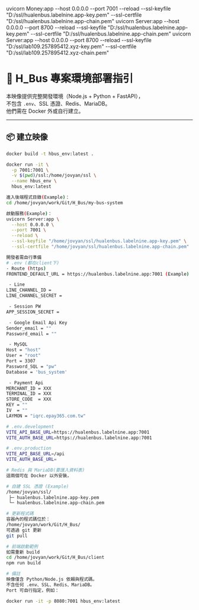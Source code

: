 ﻿uvicorn Money:app --host 0.0.0.0 --port 7001 --reload --ssl-keyfile "D:/ssl/hualenbus.labelnine.app-key.pem" --ssl-certfile "D:/ssl/hualenbus.labelnine.app-chain.pem"
uvicorn Server:app --host 0.0.0.0 --port 8700 --reload --ssl-keyfile "D:/ssl/hualenbus.labelnine.app-key.pem" --ssl-certfile "D:/ssl/hualenbus.labelnine.app-chain.pem"
uvicorn Server:app --host 0.0.0.0 --port 8700 --reload --ssl-keyfile "D:/ssl/lab109.257895412.xyz-key.pem" --ssl-certfile "D:/ssl/lab109.257895412.xyz-chain.pem"
# 🚌 H_Bus 專案環境部署指引

本映像提供完整開發環境（Node.js + Python + FastAPI），  
不包含 `.env`、SSL 憑證、Redis、MariaDB。  
他們需在 Docker 外或自行建立。

---

## 📦 建立映像

```bash
docker build -t hbus_env:latest .

docker run -it \
  -p 7001:7001 \
  -v $(pwd)/ssl:/home/jovyan/ssl \
  --name hbus_env \
  hbus_env:latest

進入後端程式目錄(Example)：
cd /home/jovyan/work/Git/H_Bus/my-bus-system 

啟動服務(Example)：
uvicorn Server:app \
  --host 0.0.0.0 \
  --port 7001 \
  --reload \
  --ssl-keyfile "/home/jovyan/ssl/hualenbus.labelnine.app-key.pem" \
  --ssl-certfile "/home/jovyan/ssl/hualenbus.labelnine.app-chain.pem"

開發者需自行準備 
# .env (都在client下)
- Route (https)
FRONTEND_DEFAULT_URL = https://hualenbus.labelnine.app:7001 (Example)

 - Line
LINE_CHANNEL_ID =
LINE_CHANNEL_SECRET =

 - Session PW
APP_SESSION_SECRET =

 - Google Email Api Key
Sender_email = ""
Password_email = ""

 - MySQL
Host = "host"
User = "root"
Port = 3307
Password_SQL = "pw"
Database = 'bus_system'

 - Payment Api
MERCHANT_ID = XXX
TERMINAL_ID = XXX
STORE_CODE  = XXX
KEY = ""
IV  = ""
LAYMON = "iqrc.epay365.com.tw"

# .env.development
VITE_API_BASE_URL=https://hualenbus.labelnine.app:7001
VITE_AUTH_BASE_URL=https://hualenbus.labelnine.app:7001

# .env.production
VITE_API_BASE_URL=/api
VITE_AUTH_BASE_URL=

# Redis 與 MariaDB(要匯入資料表)
這兩個可在 Docker 以外安裝，

# 自建 SSL 憑證 (Example)
/home/jovyan/ssl/
 ├─ hualenbus.labelnine.app-key.pem
 └─ hualenbus.labelnine.app-chain.pem

# 更新程式碼
容器內的程式碼位於：
/home/jovyan/work/Git/H_Bus/
可透過 git 更新
git pull

# 前端啟動範例
如需重新 build
cd /home/jovyan/work/Git/H_Bus/client
npm run build

# 備註
映像僅含 Python/Node.js 依賴與程式碼。
不含任何 .env、SSL、Redis、MariaDB。
Port 可自行指定，例如：

docker run -it -p 8080:7001 hbus_env:latest

